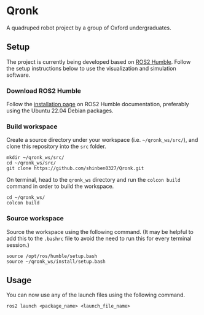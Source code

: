 # Qronk

A quadruped robot project by a group of Oxford undergraduates. 

## Setup

The project is currently being developed based on [ROS2 Humble](https://docs.ros.org/en/humble/index.html). Follow the setup instructions below to use the visualization and simulation software. 

### Download ROS2 Humble

Follow the [installation page](https://docs.ros.org/en/humble/Installation.html) on ROS2 Humble documentation, preferably using the Ubuntu 22.04 Debian packages. 

### Build workspace

Create a source directory under your workspace (i.e. `~/qronk_ws/src/`), and clone this repository into the `src` folder. 

```
mkdir ~/qronk_ws/src/
cd ~/qronk_ws/src/
git clone https://github.com/shinben0327/Qronk.git
```

On terminal, head to the `qronk_ws` directory and run the `colcon build` command in order to build the workspace.

```
cd ~/qronk_ws/
colcon build
```

### Source workspace

Source the workspace using the following command. (It may be helpful to add this to the `.bashrc` file to avoid the need to run this for every terminal session.) 

```
source /opt/ros/humble/setup.bash
source ~/qronk_ws/install/setup.bash
```

## Usage

You can now use any of the launch files using the following command.

```
ros2 launch <package_name> <launch_file_name>
```
